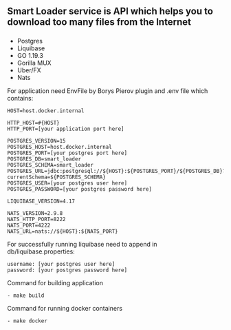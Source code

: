 ## Smart Loader service is API which helps you to download too many files from the Internet

###
- Postgres
- Liquibase
- GO 1.19.3
- Gorilla MUX
- Uber/FX
- Nats

For application need EnvFile by Borys Pierov plugin and .env file which contains:
```dotenv
HOST=host.docker.internal

HTTP_HOST=#{HOST}
HTTP_PORT=[your application port here]

POSTGRES_VERSION=15
POSTGRES_HOST=host.docker.internal
POSTGRES_PORT=[your postgres port here]
POSTGRES_DB=smart_loader
POSTGRES_SCHEMA=smart_loader
POSTGRES_URL=jdbc:postgresql://${HOST}:${POSTGRES_PORT}/${POSTGRES_DB}?currentSchema=${POSTGRES_SCHEMA}
POSTGRES_USER=[your postgres user here]
POSTGRES_PASSWORD=[your postgres password here]

LIQUIBASE_VERSION=4.17

NATS_VERSION=2.9.8
NATS_HTTP_PORT=8222
NATS_PORT=4222
NATS_URL=nats://${HOST}:${NATS_PORT}
```

For successfully running liquibase need to append in db/liquibase.properties:
```dotenv
username: [your postgres user here]
password: [your postgres password here]
```

Command for building application
```dotenv
- make build
```

Command for running docker containers
```dotenv
- make docker
```